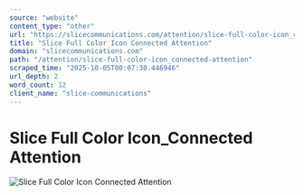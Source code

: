 ```yaml
---
source: "website"
content_type: "other"
url: "https://slicecommunications.com/attention/slice-full-color-icon_connected-attention"
title: "Slice Full Color Icon Connected Attention"
domain: "slicecommunications.com"
path: "/attention/slice-full-color-icon_connected-attention"
scraped_time: "2025-10-05T00:07:30.446946"
url_depth: 2
word_count: 12
client_name: "slice-communications"
---
```


# Slice Full Color Icon_Connected Attention

![Slice Full Color Icon Connected Attention](https://slicecommunications.com/wp-content/uploads/2024/09/Slice-Full-Color-Icon_Connected-Attention-300x300.png)